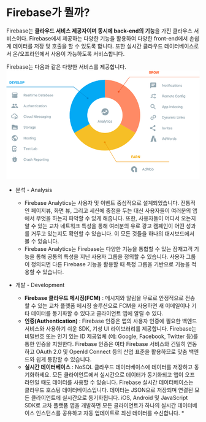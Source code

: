 # Firebase가 뭘까?

Firebase는 <strong>클라우드 서비스 제공자이며 동시에 back-end의 기능</strong>을 가진 클라우스 서비스이다. Firebase에서 제공하는 다양한 기능을 활용하여 다양한 front-end에서 손쉽게 데이터를 저장 및 호출을 할 수 있도록 합니다. 또한 실시간 클라우드 데이터베이스로서 온/오프라인에서 사용이 가능하도록 서비스합니다.

Firebase는 다음과 같은 다양한 서비스를 제공합니다.
<img src="/assets/images/firebase_services.png">

* 분석 - Analysis
  * Firebase Analytics는 사용자 및 이벤트 중심적으로 설계되었습니다. 전통적인 페이지뷰, 화면 뷰, 그리고 세션에 중점을 두는 대신 사용자들이 여러분의 앱에서 무엇을 하는지 파악할 수 있게 해줍니다. 또한, 사용자들이 어디서 오는지 알 수 있는 교차 네트워크 특성을 통해 여러분의 유료 광고 캠페인이 어떤 성과를 거두고 있는지도 확인할 수 있습니다. 이 모든 것들을 하나의 대시보드에서 볼 수 있습니다.
  * Firebase Analytics는 Firebase는 다양한 기능을 통합할 수 있는 잠재고객 기능을 통해 공통의 특성을 지닌 사용자 그룹을 정의할 수 있습니다. 사용자 그룹이 정의되면 다른 Firebase 기능을 활용할 때 특정 그룹을 기반으로 기능을 적용할 수 있습니다.

* 개발 - Development
  * <strong>Firebase 클라우드 메시징(FCM)</strong> : 메시지와 알림을 무료로 안정적으로 전송할 수 있는 교차 플랫폼 메시징 솔루션으로 FCM을 사용하면 새 이메일이나 기타 데이터를 동기화할 수 있다고 클라이언트 앱에 알릴 수 있다.
  * <strong>인증(Authentication)</strong> : Firebase 인증은 앱의 사용자 인증에 필요한 백엔드 서비스와 사용하기 쉬운 SDK, 기성 UI 라이브러리를 제공합니다. Firebase는 비밀번호 또는 인기 있는 ID 제공업체 (예: Google, Facebook, Twitter 등)를 통한 인증을 지원한다.
Firebase 인증은 여타 Firebase 서비스와 긴밀히 연동하고 OAuth 2.0 및 OpenId Connect 등의 산업 표준을 활용하므로 맞춤 백엔드와 쉽게 통합할 수 있습니다.
  * <strong>실시간 데이터베이스</strong> : NoSQL 클라우드 데이터베이스에 데이터를 저장하고 동기화하세요. 모든 클라이언트에서 실시간으로 데이터가 동기화되고 앱이 오프라인일 때도 데이터를 사용할 수 있습니다. Firebase 실시간 데이터베이스는 클라우드 호스팅 데이터베이스입니다. 데이터는 JSON으로 저장되며 연결된 모든 클라이언트에 실시간으로 동기화됩니다. iOS, Android 및 JavaScript SDK로 교차 플랫폼 앱을 개발하면 모든 클라이언트가 하나의 실시간 데이터베이스 인스턴스를 공유하고 자동 업데이트로 최신 데이터를 수신합니다.
    * 


